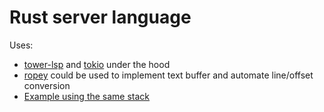 
# Rust server language

Uses:
* [tower-lsp](https://github.com/ebkalderon/tower-lsp) and [tokio](https://tokio.rs/) under the hood
* [ropey](https://crates.io/crates/ropey) could be used to implement text buffer and automate line/offset conversion
* [Example using the same stack](https://github.com/mjul/rust-lsp-lab)

